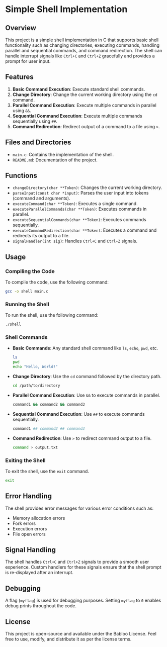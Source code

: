 # Simple Shell Implementation

## Overview
This project is a simple shell implementation in C that supports basic shell functionality such as changing directories, executing commands, handling parallel and sequential commands, and command redirection. The shell can handle interrupt signals like `Ctrl+C` and `Ctrl+Z` gracefully and provides a prompt for user input.

## Features
1. **Basic Command Execution**: Execute standard shell commands.
2. **Change Directory**: Change the current working directory using the `cd` command.
3. **Parallel Command Execution**: Execute multiple commands in parallel using `&&`.
4. **Sequential Command Execution**: Execute multiple commands sequentially using `##`.
5. **Command Redirection**: Redirect output of a command to a file using `>`.

## Files and Directories
- `main.c`: Contains the implementation of the shell.
- `README.md`: Documentation of the project.

## Functions
- `changeDirectory(char **Token)`: Changes the current working directory.
- `parseInput(const char *input)`: Parses the user input into tokens (command and arguments).
- `executeCommand(char **Token)`: Executes a single command.
- `executeParallelCommands(char **Token)`: Executes commands in parallel.
- `executeSequentialCommands(char **Token)`: Executes commands sequentially.
- `executeCommandRedirection(char **Token)`: Executes a command and redirects its output to a file.
- `signalHandler(int sig)`: Handles `Ctrl+C` and `Ctrl+Z` signals.

## Usage
### Compiling the Code
To compile the code, use the following command:
```sh
gcc -o shell main.c
```

### Running the Shell
To run the shell, use the following command:
```sh
./shell
```

### Shell Commands
- **Basic Commands**: Any standard shell command like `ls`, `echo`, `pwd`, etc.
  ```sh
  ls
  pwd
  echo "Hello, World!"
  ```
- **Change Directory**: Use the `cd` command followed by the directory path.
  ```sh
  cd /path/to/directory
  ```
- **Parallel Command Execution**: Use `&&` to execute commands in parallel.
  ```sh
  command1 && command2 && command3
  ```
- **Sequential Command Execution**: Use `##` to execute commands sequentially.
  ```sh
  command1 ## command2 ## command3
  ```
- **Command Redirection**: Use `>` to redirect command output to a file.
  ```sh
  command > output.txt
  ```

### Exiting the Shell
To exit the shell, use the `exit` command.
```sh
exit
```

## Error Handling
The shell provides error messages for various error conditions such as:
- Memory allocation errors
- Fork errors
- Execution errors
- File open errors

## Signal Handling
The shell handles `Ctrl+C` and `Ctrl+Z` signals to provide a smooth user experience. Custom handlers for these signals ensure that the shell prompt is re-displayed after an interrupt.

## Debugging
A flag (`myflag`) is used for debugging purposes. Setting `myflag` to `0` enables debug prints throughout the code.

## License
This project is open-source and available under the Babloo License. Feel free to use, modify, and distribute it as per the license terms.

